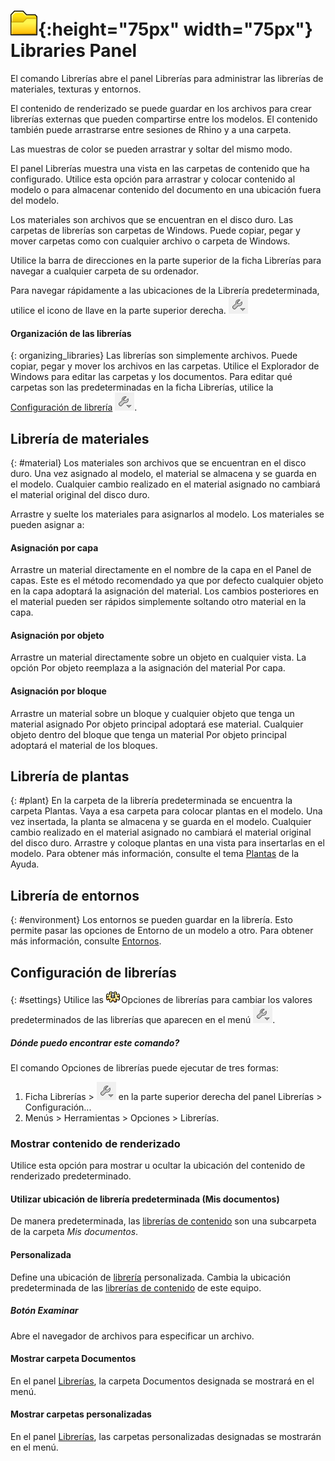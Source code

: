 ---
---

# ![images/libraries.svg](images/libraries.svg){:height="75px" width="75px"} Libraries Panel
El comando Librerías abre el panel Librerías para administrar las librerías de materiales, texturas y entornos.

El contenido de renderizado se puede guardar en los archivos para crear librerías externas que pueden compartirse entre los modelos. El contenido también puede arrastrarse entre sesiones de Rhino y a una carpeta.

Las muestras de color se pueden arrastrar y soltar del mismo modo.

El panel Librerías muestra una vista en las carpetas de contenido que ha configurado. Utilice esta opción para arrastrar y colocar contenido al modelo o para almacenar contenido del documento en una ubicación fuera del modelo.

Los materiales son archivos que se encuentran en el disco duro.  Las carpetas de librerías son carpetas de Windows.  Puede copiar, pegar y mover carpetas como con cualquier archivo o carpeta de Windows.

Utilice la barra de direcciones en la parte superior de la ficha Librerías para navegar a cualquier carpeta de su ordenador.

Para navegar rápidamente a las ubicaciones de la Librería predeterminada, utilice el icono de llave en la parte superior derecha. ![images/library_default.png](images/library_default.png)

#### Organización de las librerías
{: organizing_libraries}
Las librerías son simplemente archivos.  Puede copiar, pegar y mover los archivos en las carpetas. Utilice el Explorador de Windows para editar las carpetas y los documentos. Para editar qué carpetas son las predeterminadas en la ficha Librerías, utilice la [Configuración de librería](#settings) ![images/library_default.png](images/library_default.png).

## Librería de materiales
{: #material}
Los materiales son archivos que se encuentran en el disco duro.  Una vez asignado al modelo, el material se almacena y se guarda en el modelo.  Cualquier cambio realizado en el material asignado no cambiará el material original del disco duro.

Arrastre y suelte los materiales para asignarlos al modelo. Los materiales se pueden asignar a:

#### Asignación por capa
Arrastre un material directamente en el nombre de la capa en el Panel de capas. Este es el método recomendado ya que por defecto cualquier objeto en la capa adoptará la asignación del material. Los cambios posteriores en el material pueden ser rápidos simplemente soltando otro material en la capa.

#### Asignación por objeto
Arrastre un material directamente sobre un objeto en cualquier vista. La opción Por objeto reemplaza a la asignación del material Por capa.

#### Asignación por bloque
Arrastre un material sobre un bloque y cualquier objeto que tenga un material asignado Por objeto principal adoptará ese material.  Cualquier objeto dentro del bloque que tenga un material Por objeto principal adoptará el material de los bloques.

## Librería de plantas
{: #plant}
En la carpeta de la librería predeterminada se encuentra la carpeta Plantas.  Vaya a esa carpeta para colocar plantas en el modelo.  Una vez insertada, la planta se almacena y se guarda en el modelo.  Cualquier cambio realizado en el material asignado no cambiará el material original del disco duro. Arrastre y coloque plantas en una vista para insertarlas en el modelo. Para obtener más información, consulte el tema [Plantas](plants.html) de la Ayuda.

## Librería de entornos
{: #environment}
Los entornos se pueden guardar en la librería.  Esto permite pasar las opciones de Entorno de un modelo a otro.  Para obtener más información, consulte [Entornos](environment-tab.html).

## Configuración de librerías
{: #settings}
Utilice las ![images/options.png](images/options.png)Opciones de librerías para cambiar los valores predeterminados de las librerías que aparecen en el menú ![images/library_default.png](images/library_default.png).

##### Dónde puedo encontrar este comando?
El comando Opciones de librerías puede ejecutar de tres formas:

 1. Ficha Librerías > ![images/library_default.png](images/library_default.png) en la parte superior derecha del panel Librerías > Configuración...
 1. Menús > Herramientas > Opciones > Librerías.
 

### Mostrar contenido de renderizado
Utilice esta opción para mostrar u ocultar la ubicación del contenido de renderizado predeterminado.

#### Utilizar ubicación de librería predeterminada (Mis documentos)
De manera predeterminada, las [librerías de contenido](libraries.html) son una subcarpeta de la carpeta *Mis documentos*.

#### Personalizada
Define una ubicación de [librería](libraries.html) personalizada.  Cambia la ubicación predeterminada de las [librerías de contenido](libraries.html) de este equipo.

##### Botón Examinar
Abre el navegador de archivos para especificar un archivo.

#### Mostrar carpeta Documentos
En el panel [Librerías](libraries.html), la carpeta Documentos designada se mostrará en el menú.

#### Mostrar carpetas personalizadas
En el panel [Librerías](libraries.html), las carpetas personalizadas designadas se mostrarán en el menú.